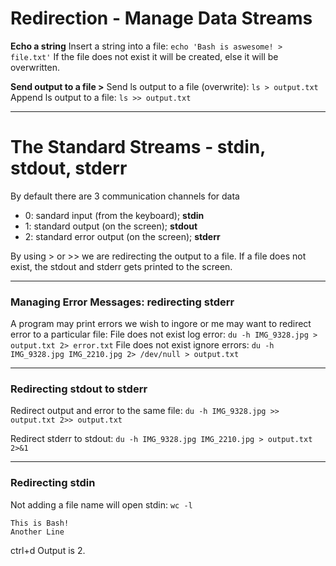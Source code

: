 # Redirection - Manage Data Streams

**Echo a string**
Insert a string into a file: `echo 'Bash is aswesome! > file.txt'`
If the file does not exist it will be created, else it will be overwritten.

**Send output to a file >**
Send ls output to a file (overwrite): `ls > output.txt`
Append ls output to a file: `ls >> output.txt`

---

# The Standard Streams - stdin, stdout, stderr

By default there are 3 communication channels for data

- 0: sandard input (from the keyboard); **stdin**
- 1: standard output (on the screen); **stdout**
- 2: standard error output (on the screen); **stderr**

By using > or >> we are redirecting the output to a file.
If a file does not exist, the stdout and stderr gets printed to the screen.

---

### Managing Error Messages: redirecting stderr

A program may print errors we wish to ingore or me may want to redirect error to a particular file:
File does not exist log error: `du -h IMG_9328.jpg > output.txt 2> error.txt`
File does not exist ignore errors: `du -h IMG_9328.jpg IMG_2210.jpg 2> /dev/null > output.txt`

---

### Redirecting stdout to stderr

Redirect output and error to the same file: `du -h IMG_9328.jpg >> output.txt 2>> output.txt`

Redirect stderr to stdout: `du -h IMG_9328.jpg IMG_2210.jpg > output.txt 2>&1`

---

### Redirecting stdin

Not adding a file name will open stdin: `wc -l`

```
This is Bash!
Another Line
```

ctrl+d
Output is 2.
